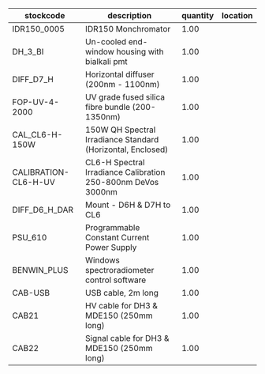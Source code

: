 |stockcode|description|quantity|location|
|---------|-----------|--------|--------|
|IDR150_0005|IDR150 Monchromator|1.00||
|DH_3_BI|Un-cooled end-window housing with bialkali pmt|1.00||
|DIFF_D7_H|Horizontal diffuser (200nm - 1100nm)|1.00||
|FOP-UV-4-2000|UV grade fused silica fibre bundle (200-1350nm)|1.00||
|CAL_CL6-H-150W|150W QH Spectral Irradiance Standard (Horizontal, Enclosed)|1.00||
|CALIBRATION-CL6-H-UV|CL6-H Spectral Irradiance Calibration 250-800nm DeVos 3000nm|1.00||
|DIFF_D6_H_DAR|Mount - D6H & D7H to CL6|1.00||
|PSU_610|Programmable Constant Current Power Supply|1.00||
|BENWIN_PLUS|Windows spectroradiometer control software|1.00||
|CAB-USB|USB cable,  2m long|1.00||
|CAB21|HV cable for DH3 & MDE150 (250mm long)|1.00||
|CAB22|Signal cable for DH3 & MDE150 (250mm long)|1.00||
